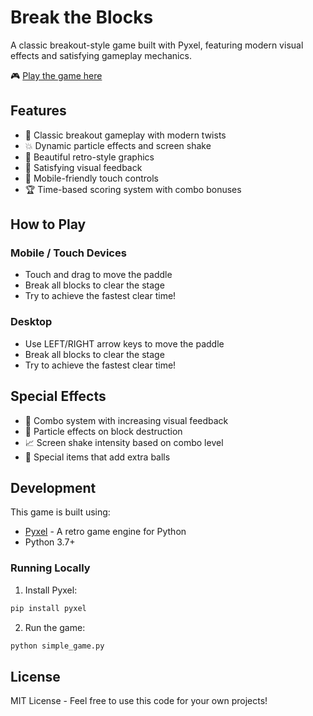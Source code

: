 # Break the Blocks

A classic breakout-style game built with Pyxel, featuring modern visual effects and satisfying gameplay mechanics.

🎮 [Play the game here](https://kanejun06.github.io/pyxel-breakout/)

## Features

- 🎯 Classic breakout gameplay with modern twists
- 💥 Dynamic particle effects and screen shake
- 🎨 Beautiful retro-style graphics
- 🎵 Satisfying visual feedback
- 📱 Mobile-friendly touch controls
- 🏆 Time-based scoring system with combo bonuses

## How to Play

### Mobile / Touch Devices
- Touch and drag to move the paddle
- Break all blocks to clear the stage
- Try to achieve the fastest clear time!

### Desktop
- Use LEFT/RIGHT arrow keys to move the paddle
- Break all blocks to clear the stage
- Try to achieve the fastest clear time!

## Special Effects

- 💫 Combo system with increasing visual feedback
- 🌟 Particle effects on block destruction
- 📈 Screen shake intensity based on combo level
- 🎁 Special items that add extra balls

## Development

This game is built using:
- [Pyxel](https://github.com/kitao/pyxel) - A retro game engine for Python
- Python 3.7+

### Running Locally

1. Install Pyxel:
```bash
pip install pyxel
```

2. Run the game:
```bash
python simple_game.py
```

## License

MIT License - Feel free to use this code for your own projects! 
